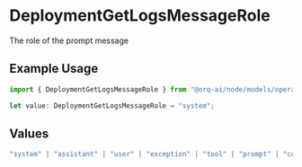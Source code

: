 # DeploymentGetLogsMessageRole

The role of the prompt message

## Example Usage

```typescript
import { DeploymentGetLogsMessageRole } from "@orq-ai/node/models/operations";

let value: DeploymentGetLogsMessageRole = "system";
```

## Values

```typescript
"system" | "assistant" | "user" | "exception" | "tool" | "prompt" | "correction" | "expected_output"
```